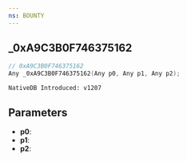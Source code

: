 ```yaml
---
ns: BOUNTY
---
```

## _0xA9C3B0F746375162

```c
// 0xA9C3B0F746375162
Any _0xA9C3B0F746375162(Any p0, Any p1, Any p2);
```

```
NativeDB Introduced: v1207
```

## Parameters
* **p0**:
* **p1**:
* **p2**:
